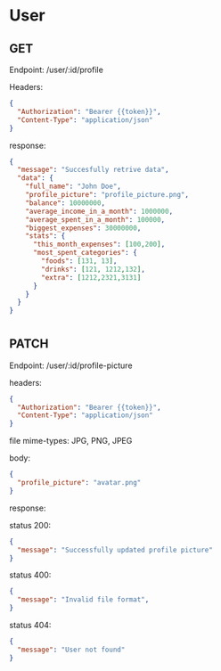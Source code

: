 # User

## GET
Endpoint: /user/:id/profile

Headers:
```json
{
  "Authorization": "Bearer {{token}}",
  "Content-Type": "application/json"
}
```

response:
```json
{
  "message": "Succesfully retrive data",
  "data": {
    "full_name": "John Doe",
    "profile_picture": "profile_picture.png",
    "balance": 10000000,
    "average_income_in_a_month": 1000000,
    "average_spent_in_a_month": 100000,
    "biggest_expenses": 30000000,
    "stats": {
      "this_month_expenses": [100,200],
      "most_spent_categories": {
        "foods": [131, 13],
        "drinks": [121, 1212,132],
        "extra": [1212,2321,3131]
      }
    }
  }
}
```
#

## PATCH
Endpoint: /user/:id/profile-picture

headers:
```json
{
  "Authorization": "Bearer {{token}}",
  "Content-Type": "application/json"
}
```

file mime-types: JPG, PNG, JPEG

body:
```json
{
  "profile_picture": "avatar.png"
}
```

response:

status 200:
```json
{
  "message": "Successfully updated profile picture"
}
```

status 400:
```json
{
  "message": "Invalid file format",
}
```

status 404:
```json
{
  "message": "User not found"
}
```